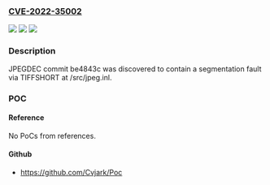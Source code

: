 ### [CVE-2022-35002](https://cve.mitre.org/cgi-bin/cvename.cgi?name=CVE-2022-35002)
![](https://img.shields.io/static/v1?label=Product&message=n%2Fa&color=blue)
![](https://img.shields.io/static/v1?label=Version&message=n%2Fa&color=blue)
![](https://img.shields.io/static/v1?label=Vulnerability&message=n%2Fa&color=brighgreen)

### Description

JPEGDEC commit be4843c was discovered to contain a segmentation fault via TIFFSHORT at /src/jpeg.inl.

### POC

#### Reference
No PoCs from references.

#### Github
- https://github.com/Cvjark/Poc

